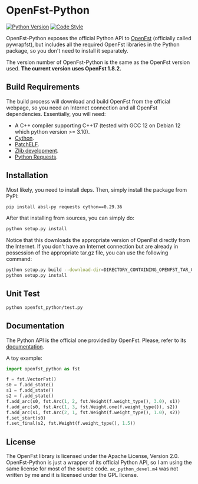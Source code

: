 # OpenFst-Python

[![Python Version](https://img.shields.io/badge/python-2.7%2C%203.5%2C%203.6%2C%203.7%2C%203.8%2C%203.9%2C%203.10%2C%203.11-blue.svg)](https://www.python.org/)
[![Code Style](https://img.shields.io/badge/code%20style-black-000000.svg)](https://github.com/ambv/black)

OpenFst-Python exposes the official Python API to
[OpenFst](http://www.openfst.org/twiki/bin/view/FST/WebHome)
(officially called pywrapfst), but includes all the required OpenFst libraries
in the Python package, so you don't need to install it separately.

The version number of OpenFst-Python is the same as the OpenFst version
used. **The current version uses OpenFst 1.8.2.**

## Build Requirements

The build process will download and build OpenFst from the official
webpage, so you need an Internet connection and all OpenFst dependencies.
Essentially, you will need:

- A C++ compiler supporting C++17 (tested with GCC 12 on Debian 12 which python version >= 3.10).
- [Cython](https://cython.org/).
- [PatchELF](https://nixos.org/patchelf.html).
- [Zlib development](https://zlib.net/).
- [Python Requests](http://docs.python-requests.org).

## Installation

Most likely, you need to install deps. Then, simply install the
package from PyPI:

```bash
pip install absl-py requests cython==0.29.36
```

After that installing from sources, you can simply do:

```bash
python setup.py install
```

Notice that this downloads the appropriate version of OpenFst directly from
the Internet. If you don't have an Internet connection but are already in
possession of the appropriate tar.gz file, you can use the following command:

```bash
python setup.py build --download-dir=DIRECTORY_CONTAINING_OPENFST_TAR_GZ
python setup.py install
```
## Unit Test

```bash
python openfst_python/test.py
```

## Documentation

The Python API is the official one provided by OpenFst. Please, refer to its
[documentation](http://www.openfst.org/twiki/bin/view/FST/PythonExtension).

A toy example:

```python
import openfst_python as fst

f = fst.VectorFst()
s0 = f.add_state()
s1 = f.add_state()
s2 = f.add_state()
f.add_arc(s0, fst.Arc(1, 2, fst.Weight(f.weight_type(), 3.0), s1))
f.add_arc(s0, fst.Arc(1, 3, fst.Weight.one(f.weight_type()), s2))
f.add_arc(s1, fst.Arc(2, 1, fst.Weight(f.weight_type(), 1.0), s2))
f.set_start(s0)
f.set_final(s2, fst.Weight(f.weight_type(), 1.5))
```

## License

The OpenFst library is licensed under the Apache License, Version 2.0.
OpenFst-Python is just a wrapper of its official Python API, so
I am using the same license for most of the source code.
`ac_python_devel.m4` was not written by me and it is licensed under the
GPL license.
